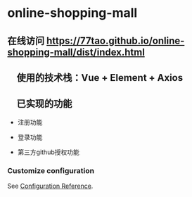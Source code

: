 # online-shopping-mall

## 在线访问 https://77tao.github.io/online-shopping-mall/dist/index.html

## &ensp;&ensp;使用的技术栈：Vue + Element + Axios

## &ensp;&ensp;已实现的功能

* 注册功能

* 登录功能

* 第三方github授权功能

### Customize configuration
See [Configuration Reference](https://cli.vuejs.org/config/).
